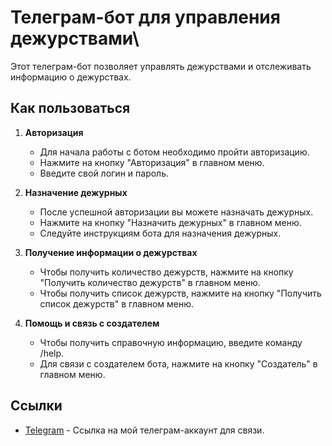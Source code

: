 # Телеграм-бот для управления дежурствами\
Этот телеграм-бот позволяет управлять дежурствами и отслеживать информацию о дежурствах.

## Как пользоваться

1. **Авторизация**

    - Для начала работы с ботом необходимо пройти авторизацию.
    - Нажмите на кнопку "Авторизация" в главном меню.
    - Введите свой логин и пароль.

2. **Назначение дежурных**

    - После успешной авторизации вы можете назначать дежурных.
    - Нажмите на кнопку "Назначить дежурных" в главном меню.
    - Следуйте инструкциям бота для назначения дежурных.

3. **Получение информации о дежурствах**

    - Чтобы получить количество дежурств, нажмите на кнопку "Получить количество дежурств" в главном меню.
    - Чтобы получить список дежурств, нажмите на кнопку "Получить список дежурств" в главном меню.

4. **Помощь и связь с создателем**

    - Чтобы получить справочную информацию, введите команду /help.
    - Для связи с создателем бота, нажмите на кнопку "Создатель" в главном меню.

## Ссылки

- [Telegram](https://t.me/PolinaScrbbs) - Ссылка на мой телеграм-аккаунт для связи.

